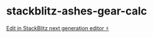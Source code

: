 # stackblitz-ashes-gear-calc

[Edit in StackBlitz next generation editor ⚡️](https://stackblitz.com/~/github.com/hanskoder963/stackblitz-ashes-gear-calc)
